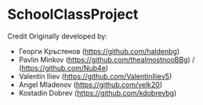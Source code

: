   # SchoolClassProject

Credit
Originally developed by:

* Георги Кръстенов (https://github.com/haldenbg)
* Pavlin Minkov (https://github.com/thealmostnooBBg) / (https://github.com/Nub4e)
* Valentin Iliev (https://github.com/ValentinIliev5)
* Angel Mladenov (https://github.com/velk20)
* Kostadin Dobrev (https://github.com/kdobrevbg)
